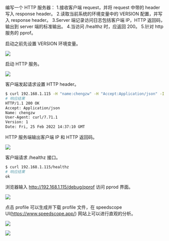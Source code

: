 编写一个 HTTP 服务器：
1.接收客户端 request，并将 request 中带的 header 写入 response header。
2.读取当前系统的环境变量中的 VERSION 配置，并写入 response header。
3.Server 端记录访问日志包括客户端 IP，HTTP 返回码，输出到 server 端的标准输出。
4.当访问 /healthz 时，应返回 200。
5.针对 http 服务的 pprof。



启动之前先设置 VERSION 环境变量。

![](https://chengzw258.oss-cn-beijing.aliyuncs.com/Article/20220225224048.png)

启动 HTTP 服务。

![](https://chengzw258.oss-cn-beijing.aliyuncs.com/Article/20220225224127.png)

客户端发起请求设置 HTTP header。

```bash
$ curl 192.168.1.115 -H "name:chengzw" -H "Accept:Application/json" -I
# 响应结果
HTTP/1.1 200 OK
Accept: Application/json
Name: chengzw
User-Agent: curl/7.71.1
Version: 1
Date: Fri, 25 Feb 2022 14:37:10 GMT

```

HTTP 服务端输出客户端 IP 和 HTTP 返回码。

![](https://chengzw258.oss-cn-beijing.aliyuncs.com/Article/20220225224229.png)

客户端请求 /healthz 接口。

```bash
$ curl 192.168.1.115/healthz
# 响应结果
ok
```

浏览器输入 http://192.168.1.115/debug/pprof 访问 pprod 界面。

![](https://chengzw258.oss-cn-beijing.aliyuncs.com/Article/20220225224501.png)

点击 profile 可以生成并下载 profile 文件，在 speedscope UI(https://www.speedscope.app/) 网站上可以进行直观的分析。

![](https://chengzw258.oss-cn-beijing.aliyuncs.com/Article/20220225224736.png)

![](https://chengzw258.oss-cn-beijing.aliyuncs.com/Article/20220225224746.png)